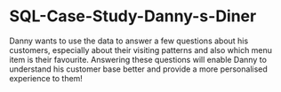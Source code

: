 # SQL-Case-Study-Danny-s-Diner
Danny wants to use the data to answer a few questions about his customers, especially about their visiting patterns and also which menu item is their favourite. Answering these questions will enable Danny to understand his customer base better and provide a more personalised experience to them! 
